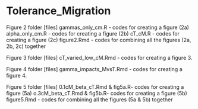 # Tolerance_Migration

Figure 2 folder
[files]
gammas_only_cm.R - codes for creating a figure (2a) 
alpha_only_cm.R - codes for creating a figure (2b)
cT_cM.R - codes for creating a figure (2c) 
figure2.Rmd - codes for combining all the figures (2a, 2b, 2c) together 

Figure 3 folder 
[files]
cT_varied_low_cM.Rmd - codes for creating a figure 3.

Figure 4 folder 
[files]
gamma_impacts_MvsT.Rmd - codes for creating a figure 4. 

Figure 5 folder 
[files]
0.1cM_beta_cT.Rmd & fig5a.R- codes for creating a figure (5a)
o.3cM_beta_cT.Rmd & fig5b.R- codes for creating a figure (5b)
figure5.Rmd - codes for combining all the figures (5a & 5b) together 
